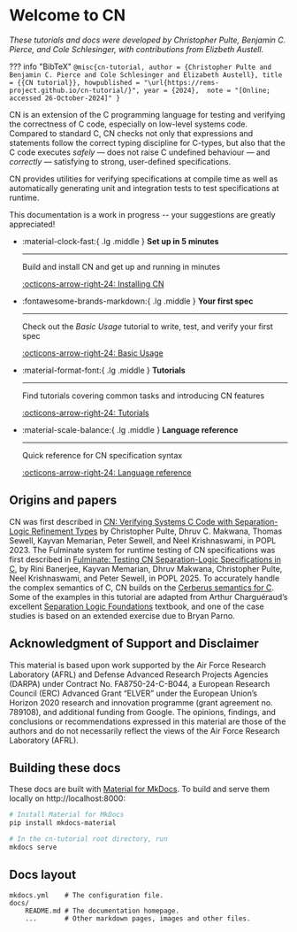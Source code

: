 # Welcome to CN

_These tutorials and docs were developed by Christopher Pulte, Benjamin C.
Pierce, and Cole Schlesinger, with contributions from Elizbeth Austell._

??? info "BibTeX"
    ```
	@misc{cn-tutorial,
	  author = {Christopher Pulte and Benjamin C. Pierce and Cole Schlesinger and Elizabeth Austell},
	  title = {{CN tutorial}},
	  howpublished = "\url{https://rems-project.github.io/cn-tutorial/}",
	  year = {2024}, 
	  note = "[Online; accessed 26-October-2024]"
	}
    ```

CN is an extension of the C programming language for testing and verifying the
correctness of C code, especially on low-level systems code. Compared to
standard C, CN checks not only that expressions and statements follow the
correct typing discipline for C-types, but also that the C code executes
_safely_ — does not raise C undefined behaviour — and _correctly_ — satisfying
to strong, user-defined specifications.

CN provides utilities for verifying specifications at compile time as well as
automatically generating unit and integration tests to test specifications at
runtime.

This documentation is a work in progress -- your suggestions are greatly
appreciated!

<div class="grid cards" markdown>

-   :material-clock-fast:{ .lg .middle } __Set up in 5 minutes__

    ---

    Build and install CN and get up and running in minutes

    [:octicons-arrow-right-24: Installing CN](getting-started/installation.md)

-   :fontawesome-brands-markdown:{ .lg .middle } __Your first spec__

    ---

    Check out the *Basic Usage* tutorial to write, test, and verify your first
    spec

    [:octicons-arrow-right-24: Basic Usage](getting-started/tutorials/basic-usage.md)

-   :material-format-font:{ .lg .middle } __Tutorials__

    ---

    Find tutorials covering common tasks and introducing CN features

    [:octicons-arrow-right-24: Tutorials](getting-started/tutorials/README.md)

-   :material-scale-balance:{ .lg .middle } __Language reference__

    ---

    Quick reference for CN specification syntax

    [:octicons-arrow-right-24: Language reference](reference/README.md)

</div>

## Origins and papers
CN was first described in [CN: Verifying Systems C Code with Separation-Logic Refinement Types](https://dl.acm.org/doi/10.1145/3571194) by Christopher Pulte, Dhruv C. Makwana, Thomas Sewell, Kayvan Memarian, Peter Sewell, and Neel Krishnaswami, in POPL 2023.
The Fulminate system for runtime testing of CN specifications was first described in [Fulminate: Testing CN Separation-Logic Specifications in C](http://www.cl.cam.ac.uk/users/pes20/cn-testing-popl2025.pdf), by Rini Banerjee, Kayvan Memarian, Dhruv Makwana, Christopher Pulte, Neel Krishnaswami, and Peter Sewell, in POPL 2025. 
To accurately handle the complex semantics of C, CN builds on the [Cerberus semantics for C](https://github.com/rems-project/cerberus/).
Some of the examples in this tutorial are adapted from Arthur Charguéraud’s excellent
[Separation Logic Foundations](https://softwarefoundations.cis.upenn.edu) textbook, and one of the case studies is based on an
extended exercise due to Bryan Parno.

## Acknowledgment of Support and Disclaimer
This material is based upon work supported by the Air Force Research Laboratory (AFRL) and Defense Advanced Research Projects Agencies (DARPA) under Contract No. FA8750-24-C-B044, a European Research Council (ERC) Advanced Grant “ELVER” under the European Union’s Horizon 2020 research and innovation programme (grant agreement no. 789108), and additional funding from Google. The opinions, findings, and conclusions or recommendations expressed in this material are those of the authors and do not necessarily reflect the views of the Air Force Research Laboratory (AFRL).

## Building these docs

These docs are built with [Material for
MkDocs](https://squidfunk.github.io/mkdocs-material/).  To build and serve them
locally on http://localhost:8000:

```bash
# Install Material for MkDocs
pip install mkdocs-material

# In the cn-tutorial root directory, run
mkdocs serve
```

## Docs layout

    mkdocs.yml    # The configuration file.
    docs/
        README.md # The documentation homepage.
        ...       # Other markdown pages, images and other files.
